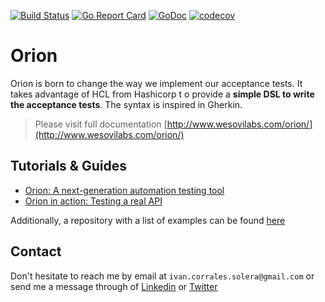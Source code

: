 [![Build Status](https://travis-ci.org/wesovilabs/orion.svg?branch=master)](https://travis-ci.org/wesovilabs/orion)
[![Go Report Card](https://goreportcard.com/badge/github.com/wesovilabs/orion)](https://goreportcard.com/report/github.com/wesovilabs/orion)
[![GoDoc](https://godoc.org/github.com/wesovilabs/orion?status.svg)](https://godoc.org/github.com/wesovilabs/orion)
[![codecov](https://codecov.io/gh/wesovilabs/orion/branch/master/graph/badge.svg)](https://codecov.io/gh/wesovilabs/orion)

 
# Orion

Orion is born to change the way we implement our acceptance tests. It takes advantage of HCL from Hashicorp t
o provide a **simple DSL to write the acceptance tests**. The syntax is inspired in Gherkin.

> Please visit full documentation [http://www.wesovilabs.com/orion/](http://www.wesovilabs.com/orion/)

## Tutorials & Guides

- [Orion: A next-generation automation testing tool](https://ivan-corrales-solera.medium.com/orion-a-next-generation-automation-testing-tool-4ea53eeb2517)
- [Orion in action: Testing a real API](https://ivan-corrales-solera.medium.com/orion-in-action-testing-a-real-api-a780244141a2)

Additionally, a repository with a list of examples can be found [here](https://github.com/wesovilabs/orion-examples)

## Contact

Don't hesitate to reach me by email at `ivan.corrales.solera@gmail.com` or send me a message through of
[Linkedin](https://www.linkedin.com/in/ivan-corrales-solera/) or [Twitter](https://twitter.com/wesovilabs)

  
    
